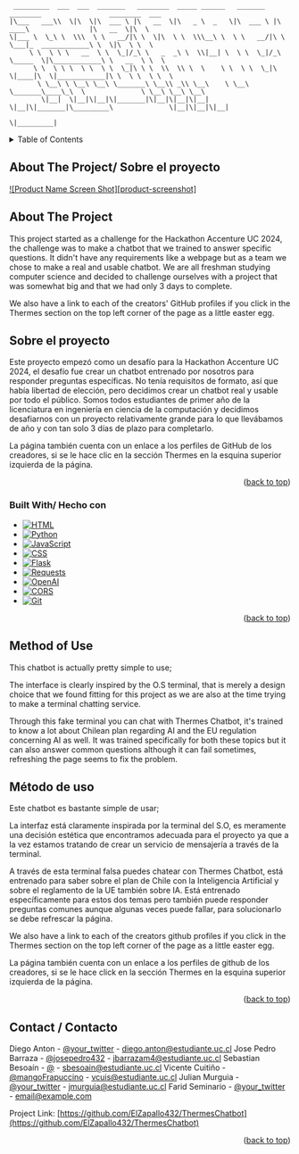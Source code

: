 ```
 _________  ___  ___  _______   ________  _____ ______   _______   ________                 ________  ___     
|\___   ___\\  \|\  \|\  ___ \ |\   __  \|\   _ \  _   \|\  ___ \ |\   ____\               |\   __  \|\  \    
\|___ \  \_\ \  \\\  \ \   __/|\ \  \|\  \ \  \\\__\ \  \ \   __/|\ \  \___|_  ____________\ \  \|\  \ \  \   
     \ \  \ \ \   __  \ \  \_|/_\ \   _  _\ \  \\|__| \  \ \  \_|/_\ \_____  \|\____________\ \   __  \ \  \  
      \ \  \ \ \  \ \  \ \  \_|\ \ \  \\  \\ \  \    \ \  \ \  \_|\ \|____|\  \|____________|\ \  \ \  \ \  \ 
       \ \__\ \ \__\ \__\ \_______\ \__\\ _\\ \__\    \ \__\ \_______\____\_\  \              \ \__\ \__\ \__\
        \|__|  \|__|\|__|\|_______|\|__|\|__|\|__|     \|__|\|_______|\_________\              \|__|\|__|\|__|
                                                                     \|_________|                             
```

<!-- TABLE OF CONTENTS -->
<details>
  <summary>Table of Contents</summary>
  <ol>
    <li><a href="#about-the-project">About The Project</a></li>
    <li><a href="#built-with">Built With</a></li>
    <li><a href="#method-of-use">Method of Use</a></li>
    <li><a href="#contact">Contact</a></li>
  </ol>
</details>

<!-- ABOUT THE PROJECT -->
## About The Project/ Sobre el proyecto

[![Product Name Screen Shot][product-screenshot]](https://example.com)

<div class="lang-box lang-en">
    <h2>About The Project</h2>
    <p>This project started as a challenge for the Hackathon Accenture UC 2024, the challenge was to make a chatbot that we trained to answer specific questions. It didn't have any requirements like a webpage but as a team we chose to make a real and usable chatbot. We are all freshman studying computer science and decided to challenge ourselves with a project that was somewhat big and that we had only 3 days to complete.</p>
    <p>We also have a link to each of the creators' GitHub profiles if you click in the Thermes section on the top left corner of the page as a little easter egg.</p>
</div>

<div class="lang-box lang-es">
    <h2>Sobre el proyecto</h2>
    <p>Este proyecto empezó como un desafío para la Hackathon Accenture UC 2024, el desafío fue crear un chatbot entrenado por nosotros para responder preguntas específicas. No tenía requisitos de formato, así que había libertad de elección, pero decidimos crear un chatbot real y usable por todo el público. Somos todos estudiantes de primer año de la licenciatura en ingeniería en ciencia de la computación y decidimos desafiarnos con un proyecto relativamente grande para lo que llevábamos de año y con tan solo 3 días de plazo para completarlo.</p>
    <p>La página también cuenta con un enlace a los perfiles de GitHub de los creadores, si se le hace clic en la sección Thermes en la esquina superior izquierda de la página.</p>
</div>

<p align="right">(<a href="#readme-top">back to top</a>)</p>

### Built With/ Hecho con 

* [![HTML][HTML]][HTML-url]
* [![Python][Python]][Python-url]
* [![JavaScript][JavaScript]][JavaScript-url]
* [![CSS][CSS]][CSS-url]
* [![Flask][Flask]][Flask-url]
* [![Requests][Requests]][Requests-url]
* [![OpenAI][OpenAI]][OpenAI-url]
* [![CORS][CORS]][CORS-url]
* [![Git][Git]][Git-url]


<p align="right">(<a href="#readme-top">back to top</a>)</p>

<!-- METHOD OF USE -->
<div class="lang-box lang-en">
    <h2>Method of Use</h2>
    <p>This chatbot is actually pretty simple to use;</p>
    <p>The interface is clearly inspired by the O.S terminal, that is merely a design choice that we found fitting for this project as we are also at the time trying to make a terminal chatting service.</p>
    <p>Through this fake terminal you can chat with Thermes Chatbot, it's trained to know a lot about Chilean plan regarding AI and the EU regulation concerning AI as well. It was trained specifically for both these topics but it can also answer common questions although it can fail sometimes, refreshing the page seems to fix the problem.</p>
</div>

<div class="lang-box lang-es">
    <h2>Método de uso</h2>
    <p>Este chatbot es bastante simple de usar;</p>
    <p>La interfaz está claramente inspirada por la terminal del S.O, es meramente una decisión estética que encontramos adecuada para el proyecto ya que a la vez estamos tratando de crear un servicio de mensajería a través de la terminal.</p>
    <p>A través de esta terminal falsa puedes chatear con Thermes Chatbot, está entrenado para saber sobre el plan de Chile con la Inteligencia Artificial y sobre el reglamento de la UE también sobre IA. Está entrenado específicamente para estos dos temas pero también puede responder preguntas comunes aunque algunas veces puede fallar, para solucionarlo se debe refrescar la página.</p>
</div>



<!-- >AGREGAR IMAGEN sobre la terminal  -->  

We also have a link to each of the creators github profiles if you click in the Thermes section on the top left corner of the page as a little easter egg. 

La página también cuenta con un enlace a los perfiles de github de los creadores, si se le hace click en la sección Thermes en la esquina superior izquierda de la página.

<!-- >AGREGAR IMAGEN con esquina superior izquierda señalada   -->  



<p align="right">(<a href="#readme-top">back to top</a>)</p>

<!-- CONTACT -->
## Contact / Contacto

Diego Anton - [@your_twitter](https://twitter.com/your_username) - diego.anton@estudiante.uc.cl
Jose Pedro Barraza - [@josepedro432](https://t.me/josepedro432) - jbarrazam4@estudiante.uc.cl
Sebastian Besoaín - [@](https://t.me/) - sbesoain@estudiante.uc.cl
Vicente Cuitiño - [@mangoFrapuccino](https://t.me/mangofrapuccino) - vcuis@estudiante.uc.cl
Julian Murguia - [@your_twitter](https://twitter.com/your_username) - jmurguia@estudiante.uc.cl
Farid Seminario - [@your_twitter](https://twitter.com/your_username) - email@example.com

Project Link: [https://github.com/ElZapallo432/ThermesChatbot](https://github.com/ElZapallo432/ThermesChatbot)

<p align="right">(<a href="#readme-top">back to top</a>)</p>

<!-- MARKDOWN LINKS & IMAGES -->
[HTML]: https://img.shields.io/badge/HTML-E34F26?style=for-the-badge&logo=html5&logoColor=white
[HTML-url]: https://developer.mozilla.org/en-US/docs/Web/HTML
[Python]: https://img.shields.io/badge/Python-3776AB?style=for-the-badge&logo=python&logoColor=white
[Python-url]: https://www.python.org/
[JavaScript]: https://img.shields.io/badge/JavaScript-F7DF1C?style=for-the-badge&logo=javascript&logoColor=black
[JavaScript-url]: https://developer.mozilla.org/en-US/docs/Web/JavaScript
[CSS]: https://img.shields.io/badge/CSS-1572B6?style=for-the-badge&logo=css3&logoColor=white
[CSS-url]: https://developer.mozilla.org/en-US/docs/Web/CSS
[Flask]: https://img.shields.io/badge/Flask-000000?style=for-the-badge&logo=flask&logoColor=white
[Flask-url]: https://flask.palletsprojects.com/
[Requests]: https://img.shields.io/badge/Requests-2A2A2A?style=for-the-badge&logo=requests&logoColor=white
[Requests-url]: https://docs.python-requests.org/en/latest/
[OpenAI]: https://img.shields.io/badge/OpenAI-000000?style=for-the-badge&logo=openai&logoColor=white
[OpenAI-url]: https://www.openai.com/
[CORS]: https://img.shields.io/badge/CORS-000000?style=for-the-badge&logo=none&logoColor=white
[CORS-url]: https://developer.mozilla.org/en-US/docs/Web/HTTP/CORS
[Git]: https://img.shields.io/badge/Git-F05032?style=for-the-badge&logo=git&logoColor=white
[Git-url]: https://git-scm.com/



